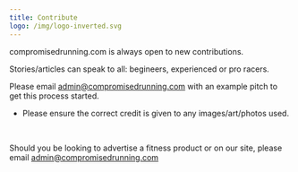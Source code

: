 ```yaml
---
title: Contribute
logo: /img/logo-inverted.svg
---
```

compromisedrunning.com is always open to new contributions.

Stories/articles can speak to all: begineers, experienced or pro racers.

Please email admin@compromisedrunning.com with an example pitch  to get this process started.

* Please ensure the correct credit is given to any images/art/photos used.

<br />

Should you be looking to advertise a fitness product or on our site,  please email admin@compromisedrunning.com